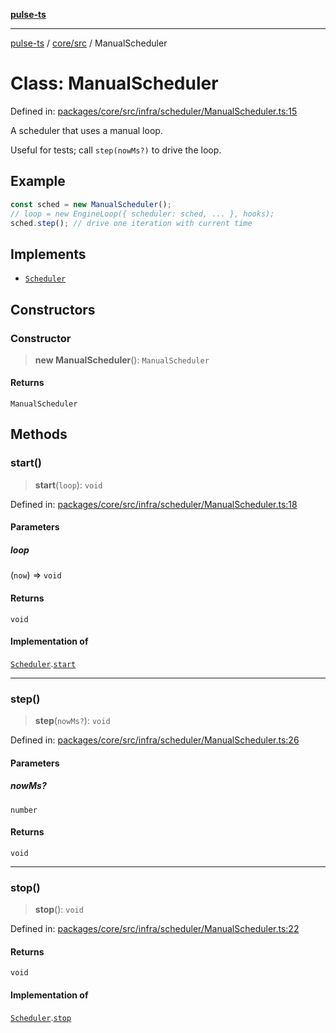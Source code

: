[**pulse-ts**](../../../README.md)

***

[pulse-ts](../../../README.md) / [core/src](../README.md) / ManualScheduler

# Class: ManualScheduler

Defined in: [packages/core/src/infra/scheduler/ManualScheduler.ts:15](https://github.com/jlehett/pulse-ts/blob/d786433c7cb88fe7c30a7029f46dff58815931cc/packages/core/src/infra/scheduler/ManualScheduler.ts#L15)

A scheduler that uses a manual loop.

Useful for tests; call `step(nowMs?)` to drive the loop.

## Example

```ts
const sched = new ManualScheduler();
// loop = new EngineLoop({ scheduler: sched, ... }, hooks);
sched.step(); // drive one iteration with current time
```

## Implements

- [`Scheduler`](../interfaces/Scheduler.md)

## Constructors

### Constructor

> **new ManualScheduler**(): `ManualScheduler`

#### Returns

`ManualScheduler`

## Methods

### start()

> **start**(`loop`): `void`

Defined in: [packages/core/src/infra/scheduler/ManualScheduler.ts:18](https://github.com/jlehett/pulse-ts/blob/d786433c7cb88fe7c30a7029f46dff58815931cc/packages/core/src/infra/scheduler/ManualScheduler.ts#L18)

#### Parameters

##### loop

(`now`) => `void`

#### Returns

`void`

#### Implementation of

[`Scheduler`](../interfaces/Scheduler.md).[`start`](../interfaces/Scheduler.md#start)

***

### step()

> **step**(`nowMs?`): `void`

Defined in: [packages/core/src/infra/scheduler/ManualScheduler.ts:26](https://github.com/jlehett/pulse-ts/blob/d786433c7cb88fe7c30a7029f46dff58815931cc/packages/core/src/infra/scheduler/ManualScheduler.ts#L26)

#### Parameters

##### nowMs?

`number`

#### Returns

`void`

***

### stop()

> **stop**(): `void`

Defined in: [packages/core/src/infra/scheduler/ManualScheduler.ts:22](https://github.com/jlehett/pulse-ts/blob/d786433c7cb88fe7c30a7029f46dff58815931cc/packages/core/src/infra/scheduler/ManualScheduler.ts#L22)

#### Returns

`void`

#### Implementation of

[`Scheduler`](../interfaces/Scheduler.md).[`stop`](../interfaces/Scheduler.md#stop)
